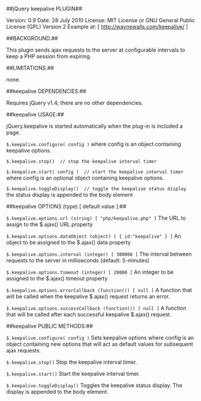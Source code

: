 ##jQuery keepalive PLUGIN##

Version: 0.9
Date: 28 July 2010
License: MIT License or GNU General Public License (GPL) Version 2
Example at: [ http://waynewalls.com/keepalive/ ]

##BACKGROUND.##

This plugin sends ajax requests to the server at configurable intervals to keep
a PHP session from expiring.

##LIMITATIONS.##

none.


##keepalive DEPENDENCIES:##

Requires jQuery v1.4;  there are no other dependencies.


##keepalive USAGE:##

jQuery.keepalive is started automatically when the plug-in is included a page.

`$.keepalive.configure( config )`
where config is an object containing keepalive options.

`$.keepalive.stop()  // stop the keepalive interval timer`

`$.keepalive.start( config )  // start the keepalive interval timer`
where config is an optional object containing keepalive options.

`$.keepalive.toggleDisplay()  // toggle the keepalive status display`
the status display is appended to the body element


##keepalive OPTIONS (type) [ default value ]:##

`$.keepalive.options.url (string) [ "php/keepalive.php" ]`
The URL to assign to the $.ajax() URL property

`$.keepalive.options.dataObject (object) [ { id:"keepalive" } ]`
An object to be assigned to the $.ajax() data property

`$.keepalive.options.interval (integer) [ 300000 ]`
The interval between requests to the server in milliseconds (default: 5-minutes)

`$.keepalive.options.timeout (integer) [ 20000 ]`
An integer to be assigned to the $.ajax() timeout property

`$.keepalive.options.errorCallback (function()) [ null ]`
A function that will be called when the keepalive $.ajax() request returns an
error.

`$.keepalive.options.successCallback (function()) [ null ]`
A function that will be called after each successful keepalive $.ajax() request.


##keepalive PUBLIC METHODS:##

`$.keepalive.configure( config )`
Sets keepalive options where config is an object containing new options that
will act as default values for subsequent ajax requests.

`$.keepalive.stop()`
Stop the keepalive interval timer.

`$.keepalive.start()`
Start the keepalive interval timer.

`$.keepalive.toggleDisplay()`
Toggles the keepalive status display.  The display is appended to the body
element.
